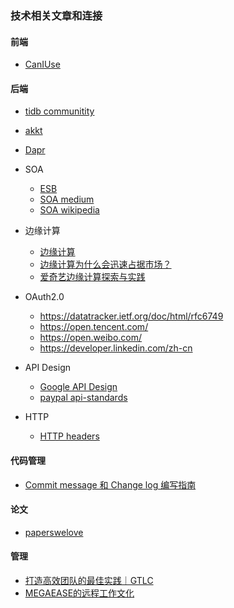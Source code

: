 ### 技术相关文章和连接

#### 前端
- [CanIUse](www.caniuse.com)

#### 后端
- [tidb communitity](https://asktug.com/)
- [akkt](https://akka.io/docs/)
- [Dapr](https://dapr.io/)
- SOA
  - [ESB](https://en.wikipedia.org/wiki/Enterprise_service_bus)
  - [SOA medium](https://medium.com/@SoftwareDevelopmentCommunity/what-is-service-oriented-architecture-fa894d11a7ec)
  - [SOA wikipedia](https://en.wikipedia.org/wiki/Service-oriented_architecture)
- 边缘计算
  - [边缘计算](https://zh.wikipedia.org/wiki/%E9%82%8A%E7%B7%A3%E9%81%8B%E7%AE%97)
  - [边缘计算为什么会迅速占据市场？](https://mp.weixin.qq.com/s/G9DdNa0ThHZBJrTxG7DbDg)
  - [爱奇艺边缘计算探索与实践](https://mp.weixin.qq.com/s?__biz=MzI0MjczMjM2NA==&mid=2247487753&idx=1&sn=d4fcc4b8e3065e2496666dc08ace3aa6&chksm=e9768d2ade01043cbe2e9ee8809dc0ab9815f689171994a58f4232c034511466ecbd6968e2c9&scene=27#wechat_redirect)
- OAuth2.0
  - https://datatracker.ietf.org/doc/html/rfc6749
  - https://open.tencent.com/
  - https://open.weibo.com/
  - https://developer.linkedin.com/zh-cn

- API Design
  - [Google API Design](https://cloud.google.com/apis/design)
  - [paypal api-standards](https://github.com/paypal/api-standards/blob/master/api-style-guide.md)

- HTTP
  - [HTTP headers](https://developer.mozilla.org/en-US/docs/Web/HTTP/Headers) 

#### 代码管理
- [Commit message 和 Change log 编写指南](http://www.ruanyifeng.com/blog/2016/01/commit_message_change_log.html)

#### 论文
- [paperswelove](https://paperswelove.org/)

#### 管理
- [打造高效团队的最佳实践｜GTLC](https://www.infoq.cn/article/MYEKmcClGEXvKRQ7LWNY)
- [MEGAEASE的远程工作文化](https://coolshell.cn/articles/20765.html)
